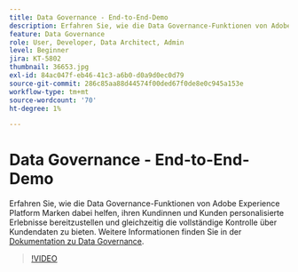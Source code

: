 ```yaml
---
title: Data Governance - End-to-End-Demo
description: Erfahren Sie, wie die Data Governance-Funktionen von Adobe Experience Platform Marken dabei helfen, ihren Kundinnen und Kunden personalisierte Erlebnisse bereitzustellen und gleichzeitig die vollständige Kontrolle über Kundendaten zu bieten.
feature: Data Governance
role: User, Developer, Data Architect, Admin
level: Beginner
jira: KT-5802
thumbnail: 36653.jpg
exl-id: 84ac047f-eb46-41c3-a6b0-d0a9d0ec0d79
source-git-commit: 286c85aa88d44574f00ded67f0de8e0c945a153e
workflow-type: tm+mt
source-wordcount: '70'
ht-degree: 1%

---
```


# Data Governance - End-to-End-Demo

Erfahren Sie, wie die Data Governance-Funktionen von Adobe Experience Platform Marken dabei helfen, ihren Kundinnen und Kunden personalisierte Erlebnisse bereitzustellen und gleichzeitig die vollständige Kontrolle über Kundendaten zu bieten. Weitere Informationen finden Sie in der [Dokumentation zu Data Governance](https://experienceleague.adobe.com/docs/experience-platform/data-governance/home.html?lang=de).

>[!VIDEO](https://video.tv.adobe.com/v/41320?learn=on&enablevpops&captions=ger)
